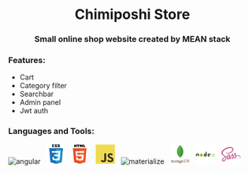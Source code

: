<h1 align="center">Chimiposhi Store</h1>
<h3 align="center"> Small online shop website created by MEAN stack</h3>
<h3 align="left">Features:</h3>
<ul>
  <li>
    Cart
  </li>
    <li>
    Category filter
  </li>
  <li>
    Searchbar
  </li>
  <li>
    Admin panel
  </li>
<li>
  Jwt auth
</li>
</ul>

<h3 align="left">Languages and Tools:</h3>
<p align="left">  <img src="https://angular.io/assets/images/logos/angular/angular.svg" alt="angular" width="40" height="40"/> &nbsp; <img src="https://raw.githubusercontent.com/devicons/devicon/master/icons/css3/css3-original-wordmark.svg" alt="css3" width="40" height="40"/>&nbsp; <img src="https://raw.githubusercontent.com/devicons/devicon/master/icons/html5/html5-original-wordmark.svg" alt="html5" width="40" height="40"/> &nbsp; <img src="https://raw.githubusercontent.com/devicons/devicon/master/icons/javascript/javascript-original.svg" alt="javascript" width="40" height="40"/> &nbsp; <img src="https://raw.githubusercontent.com/prplx/svg-logos/5585531d45d294869c4eaab4d7cf2e9c167710a9/svg/materialize.svg" alt="materialize" width="40" height="40"/> &nbsp; <img src="https://raw.githubusercontent.com/devicons/devicon/master/icons/mongodb/mongodb-original-wordmark.svg" alt="mongodb" width="40" height="40"/> &nbsp; <img src="https://raw.githubusercontent.com/devicons/devicon/master/icons/nodejs/nodejs-original-wordmark.svg" alt="nodejs" width="40" height="40"/> &nbsp; <img src="https://raw.githubusercontent.com/devicons/devicon/master/icons/sass/sass-original.svg" alt="sass" width="40" height="40"/>  </p>
